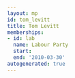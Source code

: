 ```yaml
---
layout: mp
id: tom_levitt
title: Tom Levitt
memberships:
- id: lab
  name: Labour Party
  start: 
  end: '2010-03-30'
autogenerated: true
---
```

